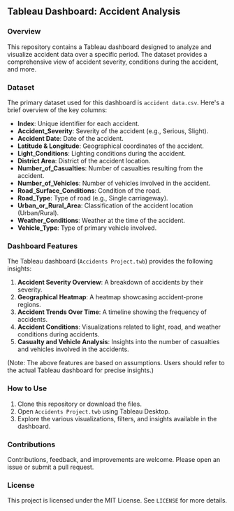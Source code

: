
## Tableau Dashboard: Accident Analysis

### Overview

This repository contains a Tableau dashboard designed to analyze and visualize accident data over a specific period. The dataset provides a comprehensive view of accident severity, conditions during the accident, and more.

### Dataset

The primary dataset used for this dashboard is `accident data.csv`. Here's a brief overview of the key columns:

- **Index**: Unique identifier for each accident.
- **Accident_Severity**: Severity of the accident (e.g., Serious, Slight).
- **Accident Date**: Date of the accident.
- **Latitude & Longitude**: Geographical coordinates of the accident.
- **Light_Conditions**: Lighting conditions during the accident.
- **District Area**: District of the accident location.
- **Number_of_Casualties**: Number of casualties resulting from the accident.
- **Number_of_Vehicles**: Number of vehicles involved in the accident.
- **Road_Surface_Conditions**: Condition of the road.
- **Road_Type**: Type of road (e.g., Single carriageway).
- **Urban_or_Rural_Area**: Classification of the accident location (Urban/Rural).
- **Weather_Conditions**: Weather at the time of the accident.
- **Vehicle_Type**: Type of primary vehicle involved.

### Dashboard Features

The Tableau dashboard (`Accidents Project.twb`) provides the following insights:

1. **Accident Severity Overview**: A breakdown of accidents by their severity.
2. **Geographical Heatmap**: A heatmap showcasing accident-prone regions.
3. **Accident Trends Over Time**: A timeline showing the frequency of accidents.
4. **Accident Conditions**: Visualizations related to light, road, and weather conditions during accidents.
5. **Casualty and Vehicle Analysis**: Insights into the number of casualties and vehicles involved in the accidents.

(Note: The above features are based on assumptions. Users should refer to the actual Tableau dashboard for precise insights.)

### How to Use

1. Clone this repository or download the files.
2. Open `Accidents Project.twb` using Tableau Desktop.
3. Explore the various visualizations, filters, and insights available in the dashboard.

### Contributions

Contributions, feedback, and improvements are welcome. Please open an issue or submit a pull request.

### License

This project is licensed under the MIT License. See `LICENSE` for more details.
